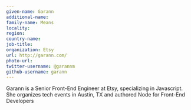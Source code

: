 ```yaml
---
given-name: Garann	
additional-name: 
family-name: Means
locality: 
region: 
country-name: 
job-title: 
organization: Etsy
url: http://garann.com/
photo-url: 
twitter-username: @garannm
github-username: garann
---
```

Garann is a Senior Front-End Engineer at Etsy, specializing in Javascript. She organizes tech events in Austin, TX and authored Node for Front-End Developers